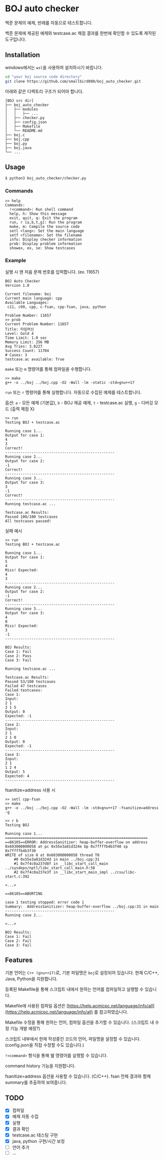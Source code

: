 # BOJ auto checker

백준 문제의 예제, 반례를 자동으로 테스트합니다.

백준 문제에 제공된 예제와 testcase.ac 채점 결과를 한번에 확인할 수 있도록 제작된 도구입니다.

## Installation

windows에서는 `wsl`을 사용하여 설치하시기 바랍니다.

```bash
cd "your boj source code directory"
git clone https://github.com/smallbird080/boj_auto_checker.git
```

아래와 같은 디렉토리 구조가 되어야 합니다.

```
[BOJ src dir]
├── boj_auto_checker
│   ├── modules
│   │   ├── ...
│   ├── checker.py
│   ├── config.json
│   ├── Makefile
│   └── README.md
├── boj.c
├── boj.cpp
├── boj.py
├── boj.java
└── ...
```

## Usage

```bash
$ python3 boj_auto_checker/checker.py
```

### Commands

```
>> help
Commands:
  !<command>: Run shell command
  help, h: Show this message
  exit, quit, q: Exit the program
  run, r [a,b,t,g]: Run the program
  make, m: Compile the source code
  setl <lang>: Set the main language
  setf <filename>: Set the filename
  info: Display checker information
  prob: Display problem information
  showex, ex, se: Show testcases
```

### Example

실행 시 맨 처음 문제 번호를 입력합니다. (ex. 11657)

```
BOJ Auto Checker
Version 1.0

Current filename: boj
Current main language: cpp
Available Languages: 
 c11, c99, cpp, c-fsan, cpp-fsan, java, python

Problem Number: 11657
>> prob
Current Problem Number: 11657
Title: 타임머신
Level: Gold 4
Time Limit: 1.0 sec
Memory Limit: 256 MB
Avg Tries: 3.8227
Success Count: 11704
# Cases: 3
testcase.ac available: True
```

`make` 또는 `m` 명령어를 통해 컴파일을 수행합니다.

```
>> make
g++ -o ../boj ../boj.cpp -O2 -Wall -lm -static -std=gnu++17
```

`run` 또는 `r` 명령어를 통해 실행합니다. 자동으로 수집된 예제를 테스트합니다.

옵션: `a` - 모든 예제 (기본값), `b` - BOJ 제공 예제, `t` - testcase.ac 실행, `g` - 디버깅 모드 (출력 채점 X)

```
>> run
Testing BOJ + testcase.ac

Running case 1...
Output for case 1:
4
3
Correct!
--------------------------------------------------
Running case 2...
Output for case 2:
-1
Correct!
--------------------------------------------------
Running case 3...
Output for case 3:
3
-1
Correct!
--------------------------------------------------
Running testcase.ac ...

Testcase.ac Results:
Passed 100/100 testcases
All testcases passed!
```

실패 예시

```
>> run
Testing BOJ + testcase.ac

Running case 1...
Output for case 1:
5
4
Miss! Expected:
4
3
--------------------------------------------------
Running case 2...
Output for case 2:
-1
Correct!
--------------------------------------------------
Running case 3...
Output for case 3:
4
0
Miss! Expected:
3
-1
--------------------------------------------------

BOJ Results:
Case 1: Fail
Case 2: Pass
Case 3: Fail

Running testcase.ac ...

Testcase.ac Results:
Passed 53/100 testcases
Failed 47 testcases
Failed testcases:
Case 1:
Input:
2 1
2 1 5
Output: 0
Expected: -1
--------------------------------------------------
Case 2:
Input:
2 1
2 1 0
Output: 0
Expected: -1
--------------------------------------------------
Case 3:
Input:
2 1
1 2 4
Output: 5
Expected: 4
--------------------------------------------------
```

fsanitize=address 사용 시

```
>> setl cpp-fsan
>> make
g++ -o ../boj ../boj.cpp -O2 -Wall -lm -std=gnu++17 -fsanitize=address -g

>> r b
Testing BOJ

Running case 1...
=================================================================
==86105==ERROR: AddressSanitizer: heap-buffer-overflow on address 0x603000000058 at pc 0x55e3a81d324e bp 0x7ffffb4b3f40 sp 0x7ffffb4b3f30
WRITE of size 8 at 0x603000000058 thread T0
    #0 0x55e3a81d324d in main ../boj.cpp:31
    #1 0x7f4c0a237d8f in __libc_start_call_main ../sysdeps/nptl/libc_start_call_main.h:58
    #2 0x7f4c0a237e3f in __libc_start_main_impl ../csu/libc-start.c:392

<...>

==86105==ABORTING

case 1 testing stopped: error code 1
Summary:  AddressSanitizer: heap-buffer-overflow ../boj.cpp:31 in main
--------------------------------------------------
Running case 2...

<...>

BOJ Results:
Case 1: Fail
Case 2: Fail
Case 3: Fail
```

## Features

기본 언어는 `C++ (gnu++17)`로, 기본 파일명은 `boj`로 설정되어 있습니다. 현재 C/C++, Java, Python을 지원합니다.

등록된 Makefile을 통해 스크립트 내에서 원하는 언어를 컴파일하고 실행할 수 있습니다.

Makefile에 사용된 컴파일 옵션은 [https://help.acmicpc.net/language/info/all](https://help.acmicpc.net/language/info/all) 를 참고하였습니다.

Makefile 수정을 통해 원하는 언어, 컴파일 옵션을 추가할 수 있습니다. (스크립트 내 수정 기능 개발 예정?)

스크립트 내부에서 현재 작성중인 코드의 언어, 파일명을 설정할 수 있습니다. (config.json을 직접 수정할 수도 있습니다.)

`!<command>` 형식을 통해 쉘 명령어를 실행할 수 있습니다.

command history 기능을 지원합니다.

fsanitize=address 옵션을 사용할 수 있습니다. (C/C++). fsan 전체 결과와 함께 summary를 추출하여 보여줍니다.

## TODO

* [X] 컴파일
* [X] 예제 자동 수집
* [X] 실행
* [X] 결과 확인
* [X] testcase.ac 테스팅 구현
* [X] java, python 구현/시간 보정
* [ ] 언어 추가
* [ ] ...
